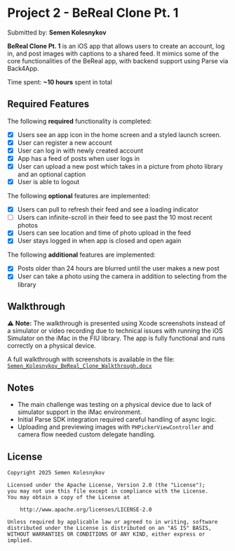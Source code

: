 # Project 2 - BeReal Clone Pt. 1

Submitted by: **Semen Kolesnykov**

**BeReal Clone Pt. 1** is an iOS app that allows users to create an account, log in, and post images with captions to a shared feed. It mimics some of the core functionalities of the BeReal app, with backend support using Parse via Back4App.

Time spent: **~10 hours** spent in total

## Required Features

The following **required** functionality is completed:

- [x] Users see an app icon in the home screen and a styled launch screen.
- [x] User can register a new account
- [x] User can log in with newly created account
- [x] App has a feed of posts when user logs in
- [x] User can upload a new post which takes in a picture from photo library and an optional caption	
- [x] User is able to logout	

The following **optional** features are implemented:

- [x] Users can pull to refresh their feed and see a loading indicator
- [ ] Users can infinite-scroll in their feed to see past the 10 most recent photos
- [x] Users can see location and time of photo upload in the feed	
- [x] User stays logged in when app is closed and open again	

The following **additional** features are implemented:

- [x] Posts older than 24 hours are blurred until the user makes a new post
- [x] User can take a photo using the camera in addition to selecting from the library

## Walkthrough

⚠️ **Note:** The walkthrough is presented using Xcode screenshots instead of a simulator or video recording due to technical issues with running the iOS Simulator on the iMac in the FIU library. The app is fully functional and runs correctly on a physical device.

A full walkthrough with screenshots is available in the file:  
[`Semen_Kolesnykov_BeReal_Clone_Walkthrough.docx`](Semen_Kolesnykov_BeReal_Clone_Walkthrough.docx)

## Notes

- The main challenge was testing on a physical device due to lack of simulator support in the iMac environment.
- Initial Parse SDK integration required careful handling of async logic.
- Uploading and previewing images with `PHPickerViewController` and camera flow needed custom delegate handling.

## License

    Copyright 2025 Semen Kolesnykov

    Licensed under the Apache License, Version 2.0 (the "License");
    you may not use this file except in compliance with the License.
    You may obtain a copy of the License at

        http://www.apache.org/licenses/LICENSE-2.0

    Unless required by applicable law or agreed to in writing, software
    distributed under the License is distributed on an "AS IS" BASIS,
    WITHOUT WARRANTIES OR CONDITIONS OF ANY KIND, either express or implied.
